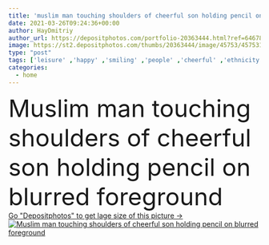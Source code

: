 ```yaml
---
title: 'muslim man touching shoulders of cheerful son holding pencil on blurred foreground'
date: 2021-03-26T09:24:36+00:00
author: HayDmitriy
author_url: https://depositphotos.com/portfolio-20363444.html?ref=64678756
image: https://st2.depositphotos.com/thumbs/20363444/image/45753/457531730/api_thumb_450.jpg?forcejpeg=true
type: "post"
tags: ['leisure' ,'happy' ,'smiling' ,'people' ,'cheerful' ,'ethnicity' ,'cute' ,'child' ,'family' ,'man' ,'boy' ,'childhood' ,'sit' ,'kid' ,'emotion' ,'blur' ,'adorable' ,'home' ,'hold' ,'notebook' ,'joyful' ,'together' ,'culture' ,'indoors' ,'eastern' ,'son' ,'positive' ,'parent' ,'sofa' ,'dad' ,'father' ,'arab' ,'muslim' ,'relationship' ,'fatherhood' ,'preteen' ,'sketchbook' ,'preadolescent' ,'young adult' ,'middle east' ,'spending time' ,'Looking At Each Other' ,'touch shoulders' ]
categories: 
  - home
---
```

<div aling="center">
            <font size="60"> Muslim man touching shoulders of cheerful son holding pencil on blurred foreground</font>   
</div>
<div>
    <a href='https://st2.depositphotos.com/thumbs/20363444/image/45753/457531730/api_thumb_450.jpg?forcejpeg=true?ref=64678756' target=_blank > Go "Depositphotos" to get lage size of this picture ->
        <img href='https://st2.depositphotos.com/thumbs/20363444/image/45753/457531730/api_thumb_450.jpg?forcejpeg=true?ref=64678756' src='https://st2.depositphotos.com/20363444/45753/i/950/depositphotos_457531730-stock-photo-muslim-man-touching-shoulders-cheerful.jpg?forcejpeg=true' alt='Muslim man touching shoulders of cheerful son holding pencil on blurred foreground' >
    </a>
</div>
